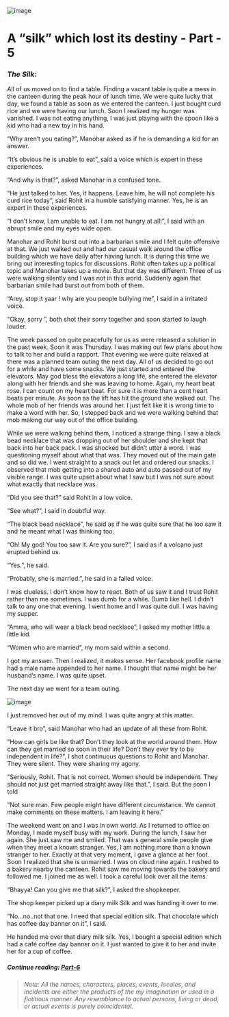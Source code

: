 ![image](/images/silk/silk-destiny-5.jpg)

# A “silk” which lost its destiny - Part - 5

### *The Silk:*
All of us moved on to find a table. Finding a vacant table is quite a mess in the canteen during the peak hour of lunch time. We were quite lucky that day, we found a table as soon as we entered the canteen. I just bought curd rice and we were having our lunch. Soon I realized my hunger was vanished. I was not eating anything, I was just playing with the spoon like a kid who had a new toy in his hand.

“Why aren’t you eating?”, Manohar asked as if he is demanding a kid for an answer.

“It’s obvious he is unable to eat”, said a voice which is expert in these experiences.

“And why is that?”, asked Manohar in a confused tone.

“He just talked to her. Yes, it happens. Leave him, he will not complete his curd rice today”, said Rohit in a humble satisfying manner. Yes, he is an expert in these experiences.

“I don’t know, I am unable to eat. I am not hungry at all!”, I said with an abrupt smile and my eyes wide open.

Manohar and Rohit burst out into a barbarian smile and I felt quite offensive at that. We just walked out and had our casual walk around the office building which we have daily after having lunch. It is during this time we bring out interesting topics for discussions. Rohit often takes up a political topic and Manohar takes up a movie. But that day was different. Three of us were walking silently and I was not in this world. Suddenly again that barbarian smile had burst out from both of them.

“Arey, stop it yaar ! why are you people bullying me”, I said in a irritated voice.

“Okay, sorry ”, both shot their sorry together and soon started to laugh louder.

The week passed on quite peacefully for us as were released a solution in the past week. Soon it was Thursday. I was making out few plans about how to talk to her and build a rapport. That evening we were quite relaxed at there was a planned team outing the next day. All of us decided to go out for a while and have some snacks. We just started and entered the elevators. May god bless the elevators a long life, she entered the elevator along with her friends and she was leaving to home. Again, my heart beat rose. I can count on my heart beat. For sure it is more than a cent heart beats per minute. As soon as the lift has hit the ground she walked out. The whole mob of her friends was around her. I just felt like it is wrong time to make a word with her. So, I stepped back and we were walking behind that mob making our way out of the office building.

While we were walking behind them, I noticed a strange thing. I saw a black bead necklace that was dropping out of her shoulder and she kept that back into her back pack. I was shocked but didn’t utter a word. I was questioning myself about what that was. They moved out of the main gate and so did we. I went straight to a snack out let and ordered our snacks. I observed that mob getting into a shared auto and auto passed out of my visible range. I was quite upset about what I saw but I was not sure about what exactly that necklace was.

“Did you see that?” said Rohit in a low voice.

“See what?”, I said in doubtful way.

“The black bead necklace”, he said as if he was quite sure that he too saw it and he meant what I was thinking too.

“Oh! My god! You too saw it. Are you sure?”, I said as if a volcano just erupted behind us.

“Yes.”, he said.

“Probably, she is married.”, he said in a failed voice.

I was clueless. I don’t know how to react. Both of us saw it and I trust Rohit rather than me sometimes. I was dumb for a while. Dumb like hell. I didn’t talk to any one that evening. I went home and I was quite dull. I was having my supper.

“Amma, who will wear a black bead necklace”, I asked my mother little a little kid.

“Women who are married”, my mom said within a second.

I got my answer. Then I realized, it makes sense. Her facebook profile name had a male name appended to her name. I thought that name might be her husband’s name. I was quite upset.

The next day we went for a team outing.

![image](/images/silk/silk-destiny-5.jpg)

I just removed her out of my mind. I was quite angry at this matter.

“Leave it bro”, said Manohar who had an update of all these from Rohit.

“How can girls be like that? Don’t they look at the world around them. How can they get married so soon in their life? Don’t they ever try to be independent in life?”, I shot continuous questions to Rohit and Manohar. They were silent. They were sharing my agony.

“Seriously, Rohit. That is not correct. Women should be independent. They should not just get married straight away like that.”, I said. But the soon I told

“Not sure man. Few people might have different circumstance. We cannot make comments on these matters. I am leaving it here.”

The weekend went on and I was in own world. As I returned to office on Monday, I made myself busy with my work. During the lunch, I saw her again. She just saw me and smiled. That was s general smile people give when they meet a known stranger. Yes, I am nothing more than a known stranger to her. Exactly at that very moment, I gave a glance at her foot. Soon I realized that she is unmarried. I was on cloud nine again. I rushed to a bakery nearby the canteen. Rohit saw me moving towards the bakery and followed me. I joined me as well. I took a careful look over all the items.

“Bhayya! Can you give me that silk?”, I asked the shopkeeper.

The shop keeper picked up a diary milk Silk and was handing it over to me.

“No…no..not that one. I need that special edition silk. That chocolate which has coffee day banner on it”, I said.

He handed me over that diary milk silk. Yes, I bought a special edition which had a café coffee day banner on it. I just wanted to give it to her and invite her for a cup of coffee.

##### Continue reading: *[Part-6](https://akhil-ghatiki.github.io/#/silk-destiny-6)*

> ######  *Note: All the names, characters, places, events, locales, and incidents are either the products of the my imagination or used in a fictitious manner. Any resemblance to actual persons, living or dead, or actual events is purely coincidental.*

